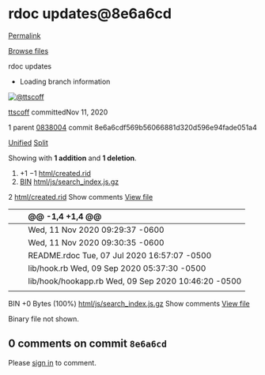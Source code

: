 # rdoc updates@8e6a6cd

[Permalink](rdoc-updates-8e6a6cd.md)

[Browse files](../tree/ttscoff-hookapp.md)

 rdoc updates

* Loading branch information

 [![@ttscoff](https://avatars.githubusercontent.com/u/47833?s=40&v=4)](https://github.com/ttscoff)

[ttscoff](../ttscoff-hookapp-9.md) committedNov 11, 2020

 1 parent [0838004](https://github.com/ttscoff/hookapp/commit/083800465903451858624bba578b2a9d1451b337) commit 8e6a6cdf569b56066881d320d596e94fade051a4

 [Unified](https://github.com/ttscoff/hookapp/commit/8e6a6cdf569b56066881d320d596e94fade051a4?branch=8e6a6cdf569b56066881d320d596e94fade051a4&diff=unified) [Split](https://github.com/ttscoff/hookapp/commit/8e6a6cdf569b56066881d320d596e94fade051a4?branch=8e6a6cdf569b56066881d320d596e94fade051a4&diff=split)

 Showing with **1 addition** and **1 deletion**.

1.  +1 −1 [html/created.rid](rdoc-updates-8e6a6cd.md#diff-3c6f5dc564eed2ebb9eac56b2470eefb515b1c37e250516ba6215518df126f0b)
2.  [BIN](rdoc-updates-8e6a6cd.md#diff-e4e20eea37d5d149350f535ad28f0202dd78e59b9c0e03f9e0b04c065a7f4dee) [html/js/search\_index.js.gz](rdoc-updates-8e6a6cd.md#diff-e4e20eea37d5d149350f535ad28f0202dd78e59b9c0e03f9e0b04c065a7f4dee)

 2 [html/created.rid](rdoc-updates-8e6a6cd.md#diff-3c6f5dc564eed2ebb9eac56b2470eefb515b1c37e250516ba6215518df126f0b)  Show comments [View file](https://github.com/ttscoff/hookapp/blob/8e6a6cdf569b56066881d320d596e94fade051a4/html/created.rid)

|  |  | @@ -1,4 +1,4 @@ |
| :--- | :--- | :--- |
|  |  |  Wed, 11 Nov 2020 09:29:37 -0600 |
|  |  |  Wed, 11 Nov 2020 09:30:35 -0600 |
|  |  |  README.rdoc Tue, 07 Jul 2020 16:57:07 -0500 |
|  |  |  lib/hook.rb Wed, 09 Sep 2020 05:37:30 -0500 |
|  |  |  lib/hook/hookapp.rb Wed, 09 Sep 2020 10:46:20 -0500 |
|  |  |  |

 BIN +0 Bytes \(100%\) [html/js/search\_index.js.gz](rdoc-updates-8e6a6cd.md#diff-e4e20eea37d5d149350f535ad28f0202dd78e59b9c0e03f9e0b04c065a7f4dee)  Show comments [View file](https://github.com/ttscoff/hookapp/blob/8e6a6cdf569b56066881d320d596e94fade051a4/html/js/search_index.js.gz)

 Binary file not shown.

##  0 comments on commit `8e6a6cd`

 Please [sign in](https://github.com/login?return_to=https%3A%2F%2Fgithub.com%2Fttscoff%2Fhookapp%2Fcommit%2F8e6a6cdf569b56066881d320d596e94fade051a4) to comment.

